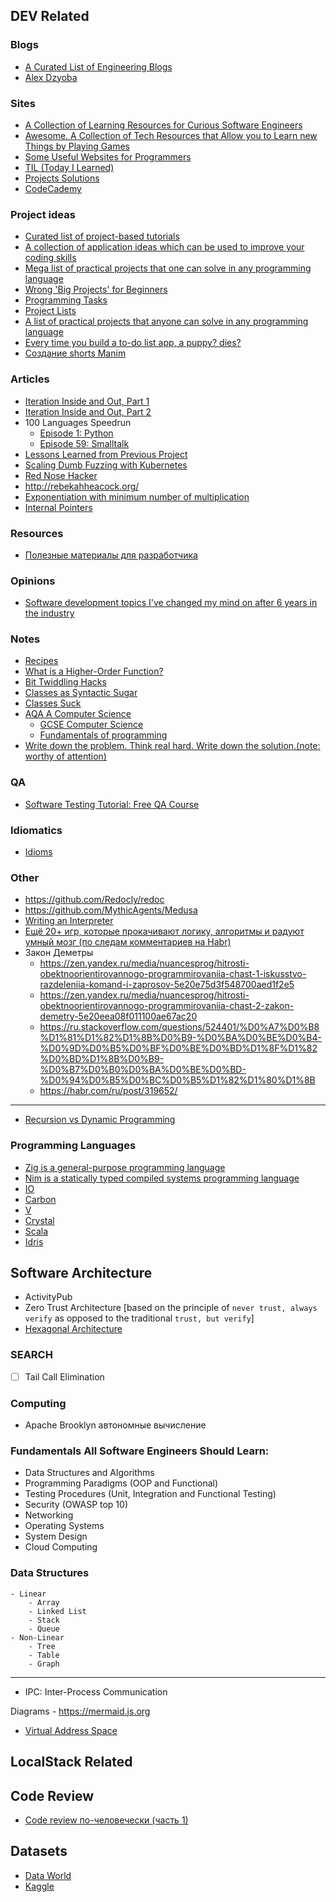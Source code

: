 ## DEV Related


### Blogs
- [A Curated List of Engineering Blogs](https://github.com/uunnxx/engineering-blogs)
- [Alex Dzyoba](https://alex.dzyoba.com/blog/)

### Sites
- [A Collection of Learning Resources for Curious Software Engineers](https://github.com/charlax/professional-programming?tab=readme-ov-file)
- [Awesome. A Collection of Tech Resources that Allow you to Learn new Things by Playing Games](https://github.com/uunnxx/awesome-learn-by-playing)
- [Some Useful Websites for Programmers](https://github.com/sdmg15/Best-websites-a-programmer-should-visit)
- [TIL (Today I Learned)](https://til.hashrocket.com/)
- [Projects Solutions](https://github.com/karan/Projects-Solutions)
- [CodeCademy](https://www.codecademy.com/catalog)


### Project ideas
- [Curated list of project-based tutorials](https://github.com/practical-tutorials/project-based-learning)
- [A collection of application ideas which can be used to improve your coding skills](https://github.com/uunnxx/app-ideas)
- [Mega list of practical projects that one can solve in any programming language](https://github.com/uunnxx/1000_Projects)
- [Wrong 'Big Projects' for Beginners](https://rodiongork.tumblr.com/post/108155476418/wrong-big-projects-for-beginners)
- [Programming Tasks](https://rosettacode.org/wiki/Category:Programming_Tasks)
- [Project Lists](https://www.dreamincode.net/forums/topic/78802-martyr2s-mega-project-ideas-list/?__cf_chl_f_tk=YiP_UbR0s4FHMJL4lTEr74Oj2f0AGI.FYJBclF5PlcQ-1642402269-0-gaNycGzNCiU)
- [A list of practical projects that anyone can solve in any programming language](https://github.com/karan/Projects)
- [Every time you build a to-do list app, a puppy? dies?](https://www.freecodecamp.org/news/every-time-you-build-a-to-do-list-app-a-puppy-dies-505b54637a5d/?gi=c786640fbd11)
- [Создание shorts Manim](https://github.com/Develp10/shortsvideogenerator/blob/main/%D0%A1%D0%BE%D0%B7%D0%B4%D0%B0%D0%BD%D0%B8%D0%B5%20shorts%20Manim.ipynb)


### Articles
- [Iteration Inside and Out, Part 1](https://journal.stuffwithstuff.com/2013/01/13/iteration-inside-and-out/)
- [Iteration Inside and Out, Part 2](https://journal.stuffwithstuff.com/2013/02/24/iteration-inside-and-out-part-2/)
- 100 Languages Speedrun
    - [Episode 1: Python](https://dev.to/taw/100-languages-speedrun-episode-01-python-22c3)
    - [Episode 59: Smalltalk](https://dev.to/taw/100-languages-speedrun-episode-59-smalltalk-ang?signin=true)
- [Lessons Learned from Previous Project](https://blog.frankel.ch/lessons-learned-previous-projects/)
- [Scaling Dumb Fuzzing with Kubernetes](https://archcloudlabs.com/projects/dumb_fuzzing)
- [Red Nose Hacker](https://rednosehacker.com/)
- http://rebekahheacock.org/
- [Exponentiation with minimum number of multiplication](https://scribe.rip/swlh/exponentiation-with-minimum-number-of-multiplication-122f50fcff49)
- [Internal Pointers](https://www.internalpointers.com/)


### Resources
- [Полезные материалы для разработчика](https://habr.com/ru/company/JetBrains-education/blog/547768/)


### Opinions
- [Software development topics I've changed my mind on after 6 years in the industry](https://chriskiehl.com/article/thoughts-after-6-years)


### Notes
- [Recipes](https://code.activestate.com/recipes/)
- [What is a Higher-Order Function?]( https://typeofnan.dev/what-is-a-higher-order-function/)
- [Bit Twiddling Hacks](http://www-graphics.stanford.edu/~seander/bithacks.html#ParityParallel)
- [Classes as Syntactic Sugar](https://loup-vaillant.fr/articles/classes-as-syntactic-sugar)
- [Classes Suck](https://loup-vaillant.fr/articles/classes-suck)
- [AQA A Computer Science](https://bournetocode.com/projects/AQA_A_Theory/index.html)
    - [GCSE Computer Science](https://bournetocode.com/projects/GCSE_Computing_Fundamentals/index.html)
    - [Fundamentals of programming](https://bournetocode.com/projects/AQA_A_Theory/pages/OOP.html)
- [Write down the problem. Think real hard. Write down the solution.(note: worthy of attention)](https://marquis08.github.io/)





### QA
- [Software Testing Tutorial: Free QA Course](https://www.guru99.com/software-testing.html)


### Idiomatics
- [Idioms](https://www.programming-idioms.org)


### Other
- https://github.com/Redocly/redoc
- https://github.com/MythicAgents/Medusa
- [Writing an Interpreter](https://www.toptal.com/scala/writing-an-interpreter)
- [Ещё 20+ игр, которые прокачивают логику, алгоритмы и радуют умный мозг (по следам комментариев на Habr)](https://habr.com/ru/company/timeweb/blog/645593)
- Закон Деметры
    - https://zen.yandex.ru/media/nuancesprog/hitrosti-obektnoorientirovannogo-programmirovaniia-chast-1-iskusstvo-razdeleniia-komand-i-zaprosov-5e20e75d3f548700aed1f2e5
    - https://zen.yandex.ru/media/nuancesprog/hitrosti-obektnoorientirovannogo-programmirovaniia-chast-2-zakon-demetry-5e20eea08f011100ae67ac20
    - https://ru.stackoverflow.com/questions/524401/%D0%A7%D0%B8%D1%81%D1%82%D1%8B%D0%B9-%D0%BA%D0%BE%D0%B4-%D0%9D%D0%B5%D0%BF%D0%BE%D0%BD%D1%8F%D1%82%D0%BD%D1%8B%D0%B9-%D0%B7%D0%B0%D0%BA%D0%BE%D0%BD-%D0%94%D0%B5%D0%BC%D0%B5%D1%82%D1%80%D1%8B
    - https://habr.com/ru/post/319652/


------------------------------------------------------------------
- [Recursion vs Dynamic Programming](https://towardsdatascience.com/dynamic-programming-i-python-8b20387870f5)


### Programming Languages
- [Zig is a general-purpose programming language](https://ziglang.org)
- [Nim is a statically typed compiled systems programming language](https://nim-lang.org)
- [IO](https://iolanguage.org)
- [Carbon](https://github.com/carbon-language/carbon-lang)
- [V](https://vlang.io/)
- [Crystal](https://crystal-lang.org/)
- [Scala](https://www.scala-lang.org/)
- [Idris](https://github.com/idris-lang/Idris2)



## Software Architecture
- ActivityPub
- Zero Trust Architecture [based on the principle of `never trust, always verify` as opposed to the traditional `trust, but verify`]
- [Hexagonal Architecture](https://en.wikipedia.org/wiki/Hexagonal_architecture_(software))


### SEARCH
- [ ] Tail Call Elimination


### Computing
- Apache Brooklyn автономные вычисление


### Fundamentals All Software Engineers Should Learn:
- Data Structures and Algorithms
- Programming Paradigms (OOP and Functional)
- Testing Procedures (Unit, Integration and Functional Testing)
- Security (OWASP top 10)
- Networking
- Operating Systems
- System Design
- Cloud Computing


### Data Structures
```
- Linear
    - Array
    - Linked List
    - Stack
    - Queue
- Non-Linear
    - Tree
    - Table
    - Graph
```

-------------------------------------------------------------------------------

- IPC: Inter-Process Communication


Diagrams
    - https://mermaid.js.org




- [Virtual Address Space](https://learn.microsoft.com/en-us/windows-hardware/drivers/gettingstarted/virtual-address-spaces)


## LocalStack Related


## Code Review
- [Code review по-человечески (часть 1)](https://habr.com/ru/articles/340550/)


## Datasets
- [Data World](https://data.world/)
- [Kaggle](https://www.kaggle.com/datasets)
